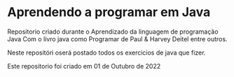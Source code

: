# Aprendendo a programar em Java
 Repositorio criado durante o Aprendizado da linguagem de programação Java Com o livro java como Programar de Paul & Harvey Deitel entre outros.

 Neste repositóri oserá postado todos os exercicios de java que fizer.

 Este repositorio foi criado em 01 de Outubro de 2022
